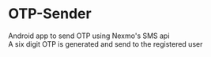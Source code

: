 # OTP-Sender
Android app to send OTP using Nexmo's SMS api                                                                                                     
A six digit OTP is generated and send to the registered user
